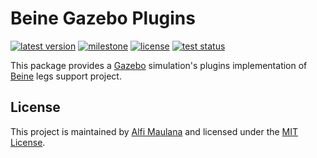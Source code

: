 # Beine Gazebo Plugins

[![latest version](https://img.shields.io/github/v/release/threeal/beine_gazebo_plugins)](https://github.com/threeal/beine_gazebo_plugins/releases/)
[![milestone](https://img.shields.io/github/milestones/progress/threeal/beine_gazebo_plugins/1?label=milestone)](https://github.com/threeal/beine_gazebo_plugins/milestone/1)
[![license](https://img.shields.io/github/license/threeal/beine_gazebo_plugins)](./LICENSE)
[![test status](https://img.shields.io/github/workflow/status/threeal/beine_gazebo_plugins/Build%20and%20Test?label=test)](https://github.com/threeal/beine_gazebo_plugins/actions)


This package provides a [Gazebo](http://gazebosim.org/) simulation's plugins implementation of [Beine](https://github.com/threeal/beine) legs support project.

## License

This project is maintained by [Alfi Maulana](https://github.com/threeal) and licensed under the [MIT License](./LICENSE).